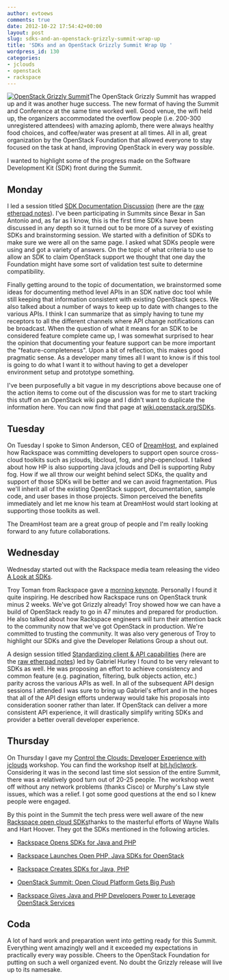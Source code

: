 ```yaml
---
author: evtoews
comments: true
date: 2012-10-22 17:54:42+00:00
layout: post
slug: sdks-and-an-openstack-grizzly-summit-wrap-up
title: 'SDKs and an OpenStack Grizzly Summit Wrap Up '
wordpress_id: 130
categories:
- jclouds
- openstack
- rackspace
---
```


[![OpenStack Grizzly Summit](http://phymata.files.wordpress.com/2012/10/openstack-summit-homepage-splash.png)](http://phymata.files.wordpress.com/2012/10/openstack-summit-homepage-splash.png)The OpenStack Grizzly Summit has wrapped up and it was another huge success. The new format of having the Summit and Conference at the same time worked well. Good venue, the wifi held up, the organizers accommodated the overflow people (i.e. 200-300 unregistered attendees) with amazing aplomb, there were always healthy food choices, and coffee/water was present at all times. All in all, great organization by the OpenStack Foundation that allowed everyone to stay focused on the task at hand, improving OpenStack in every way possible.

I wanted to highlight some of the progress made on the Software Development Kit (SDK) front during the Summit.


## Monday


I led a session titled [SDK Documentation Discussion](http://openstacksummitfall2012.sched.org/event/2215363b1716a519e786e126b493e3a3) (here are the [raw etherpad notes](https://etherpad.openstack.org/sdk-documentation)). I've been participating in Summits since Bexar in San Antonio and, as far as I know, this is the first time SDKs have been discussed in any depth so it turned out to be more of a survey of existing SDKs and brainstorming session. We started with a definition of SDKs to make sure we were all on the same page. I asked what SDKs people were using and got a variety of answers. On the topic of what criteria to use to allow an SDK to claim OpenStack support we thought that one day the Foundation might have some sort of validation test suite to determine compatibility.

Finally getting around to the topic of documentation, we brainstormed some ideas for documenting method level APIs in an SDK native doc tool while still keeping that information consistent with existing OpenStack specs. We also talked about a number of ways to keep up to date with changes to the various APIs. I think I can summarize that as simply having to tune my receptors to all the different channels where API change notifications can be broadcast. When the question of what it means for an SDK to be considered feature complete came up, I was somewhat surprised to hear the opinion that documenting your feature support can be more important the "feature-completeness". Upon a bit of reflection, this makes good pragmatic sense. As a developer many times all I want to know is if this tool is going to do what I want it to without having to get a developer environment setup and prototype something.

I've been purposefully a bit vague in my descriptions above because one of the action items to come out of the discussion was for me to start tracking this stuff on an OpenStack wiki page and I didn't want to duplicate the information here. You can now find that page at [wiki.openstack.org/SDKs](http://wiki.openstack.org/SDKs).


## Tuesday


On Tuesday I spoke to Simon Anderson, CEO of [DreamHost](http://dreamhost.com/), and explained how Rackspace was committing developers to support open source cross-cloud toolkits such as jclouds, libcloud, fog, and php-opencloud. I talked about how HP is also supporting Java jclouds and Dell is supporting Ruby fog. How if we all throw our weight behind select SDKs, the quality and support of those SDKs will be better and we can avoid fragmentation. Plus we'll inherit all of the existing OpenStack support, documentation, sample code, and user bases in those projects. Simon perceived the benefits immediately and let me know his team at DreamHost would start looking at supporting those toolkits as well.

The DreamHost team are a great group of people and I'm really looking forward to any future collaborations.


## Wednesday


Wednesday started out with the Rackspace media team releasing the video [A Look at SDKs](http://www.rackspace.com/blog/video-openstack-summit-day-two-a-look-at-sdks/).

Troy Toman from Rackspace gave a [morning keynote](http://www.rackspace.com/blog/video-troy-tomans-openstack-summit-keynote/). Personally I found it quite inspiring. He described how Rackspace runs on OpenStack trunk minus 2 weeks. We've got Grizzly already! Troy showed how we can have a build of OpenStack ready to go in 47 minutes and prepared for production. He also talked about how Rackspace engineers will turn their attention back to the community now that we've got OpenStack in production. We're committed to trusting the community. It was also very generous of Troy to highlight our SDKs and give the Developer Relations Group a shout out.

A design session titled [Standardizing client & API capabilities](http://openstacksummitfall2012.sched.org/event/3bc5e12963c0d9a98c134dcdd2e816b4) (here are the [raw etherpad notes](https://etherpad.openstack.org/grizzly-api-capabilities)) led by Gabriel Hurley I found to be very relevant to SDKs as well. He was proposing an effort to achieve consistency and common feature (e.g. pagination, filtering, bulk objects action, etc.) parity across the various APIs as well. In all of the subsequent API design sessions I attended I was sure to bring up Gabriel's effort and in the hopes that all of the API design efforts underway would take his proposals into consideration sooner rather than later. If OpenStack can deliver a more consistent API experience, it will drastically simplify writing SDKs and provider a better overall developer experience.


## Thursday


On Thursday I gave my [Control the Clouds: Developer Experience with jclouds](http://openstacksummitfall2012.sched.org/event/7f8cd9808c0375e95002cdcbcde03caf) workshop. You can find the workshop itself at [bit.ly/jclwork](bit.ly/jclwork). Considering it was in the second last time slot session of the entire Summit, there was a relatively good turn out of 20-25 people. The workshop went off without any network problems (thanks Cisco) or Murphy's Law style issues, which was a relief. I got some good questions at the end so I knew people were engaged.

By this point in the Summit the tech press were well aware of the new [Rackspace open cloud SDKs](http://docs.rackspace.com/sdks/guide/content/intro.html)thanks to the masterful efforts of Wayne Walls and Hart Hoover. They got the SDKs mentioned in the following articles.



	
  * [Rackspace Opens SDKs for Java and PHP](http://www.drdobbs.com/jvm/rackspace-opens-sdks-for-java-and-php/240009274)

	
  * [Rackspace Launches Open PHP, Java SDKs for OpenStack](http://www.zdnet.com/rackspace-launches-open-php-java-sdks-for-openstack-7000005812/)

	
  * [Rackspace Creates SDKs for Java, PHP](http://www.sdtimes.com/RACKSPACE_CREATES_SDKS_FOR_JAVA_PHP/By_David_Rubinstein/About_CLOUD_and_JAVA_and_PHP_and_RACKSPACE/37075)

	
  * [OpenStack Summit: Open Cloud Platform Gets Big Push](http://forwardthinking.pcmag.com/none/303965-openstack-summit-open-cloud-platform-gets-big-push)

	
  * [Rackspace Gives Java and PHP Developers Power to Leverage OpenStack Services](http://it.tmcnet.com/topics/it/articles/2012/10/16/312235-rackspace-gives-java-php-developers-power-leverage-openstack.htm)




## Coda


A lot of hard work and preparation went into getting ready for this Summit. Everything went amazingly well and it exceeded my expectations in practically every way possible. Cheers to the OpenStack Foundation for putting on such a well organized event. No doubt the Grizzly release will live up to its namesake.
